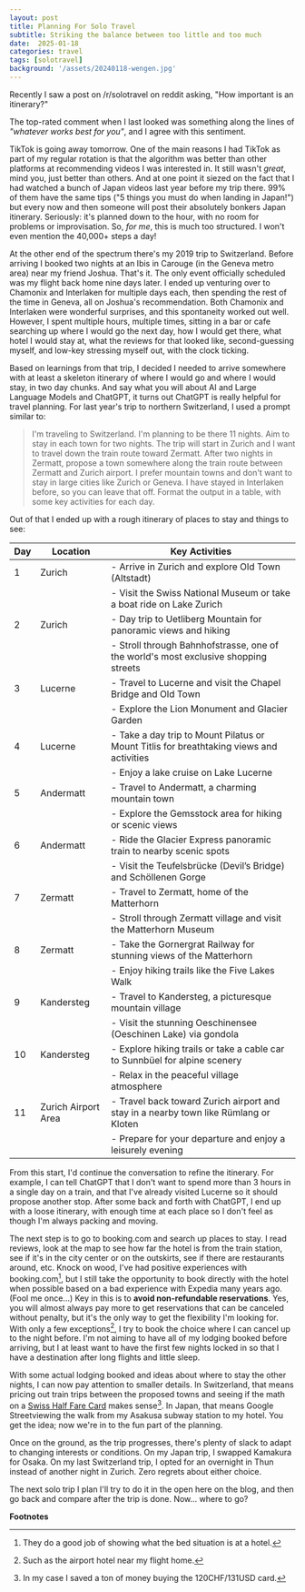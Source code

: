 ```yaml
---
layout: post
title: Planning For Solo Travel
subtitle: Striking the balance between too little and too much
date:  2025-01-18
categories: travel
tags: [solotravel]
background: '/assets/20240118-wengen.jpg'
---
```


Recently I saw a post on /r/solotravel on reddit asking, "How important is an itinerary?"

The top-rated comment when I last looked was something along the lines of _"whatever works best for you"_, and I agree with this sentiment. 

TikTok is going away tomorrow. One of the main reasons I had TikTok as part of my regular rotation is that the algorithm was better than other platforms at recommending videos I was interested in. It still wasn't _great_, mind you, just better than others. And at one point it siezed on the fact that I had watched a bunch of Japan videos last year before my trip there. 99% of them have the same tips ("5 things you must do when landing in Japan!") but every now and then someone will post their absolutely bonkers Japan itinerary. Seriously: it's planned down to the hour, with no room for problems or improvisation. So, _for me_, this is much too structured. I won't even mention the 40,000+ steps a day!

At the other end of the spectrum there's my 2019 trip to Switzerland. Before arriving I booked two nights at an Ibis in Carouge (in the Geneva metro area) near my friend Joshua. That's it. The only event officially scheduled was my flight back home nine days later. I ended up venturing over to Chamonix and Interlaken for multiple days each, then spending the rest of the time in Geneva, all on Joshua's recommendation. Both Chamonix and Interlaken were wonderful surprises, and this spontaneity worked out well. However, I spent multiple hours, multiple times, sitting in a bar or cafe searching up where I would go the next day, how I would get there, what hotel I would stay at, what the reviews for that looked like, second-guessing myself, and low-key stressing myself out, with the clock ticking. 

Based on learnings from that trip, I decided I needed to arrive somewhere with at least a skeleton itinerary of where I would go and where I would stay, in two day chunks. And say what you will about AI and Large Language Models and ChatGPT, it turns out ChatGPT is really helpful for travel planning. For last year's trip to northern Switzerland, I used a prompt similar to:

> I'm traveling to Switzerland. I'm planning to be there 11 nights. Aim to stay in each town for two nights. The trip will start in Zurich and I want to travel down the train route toward Zermatt. After two nights in Zermatt, propose a town somewhere along the train route between Zermatt and Zurich airport. I prefer mountain towns and don't want to stay in large cities like Zurich or Geneva. I have stayed in Interlaken before, so you can leave that off. Format the output in a table, with some key activities for each day.

Out of that I ended up with a rough itinerary of places to stay and things to see: 

| **Day** | **Location**       | **Key Activities**                                                                                   |
|---------|--------------------|-----------------------------------------------------------------------------------------------------|
| 1       | Zurich             | - Arrive in Zurich and explore Old Town (Altstadt)                                                  |
|         |                    | - Visit the Swiss National Museum or take a boat ride on Lake Zurich                                |
| 2       | Zurich             | - Day trip to Uetliberg Mountain for panoramic views and hiking                                     |
|         |                    | - Stroll through Bahnhofstrasse, one of the world's most exclusive shopping streets                |
| 3       | Lucerne            | - Travel to Lucerne and visit the Chapel Bridge and Old Town                                        |
|         |                    | - Explore the Lion Monument and Glacier Garden                                                     |
| 4       | Lucerne            | - Take a day trip to Mount Pilatus or Mount Titlis for breathtaking views and activities            |
|         |                    | - Enjoy a lake cruise on Lake Lucerne                                                              |
| 5       | Andermatt          | - Travel to Andermatt, a charming mountain town                                                    |
|         |                    | - Explore the Gemsstock area for hiking or scenic views                                            |
| 6       | Andermatt          | - Ride the Glacier Express panoramic train to nearby scenic spots                                  |
|         |                    | - Visit the Teufelsbrücke (Devil’s Bridge) and Schöllenen Gorge                                    |
| 7       | Zermatt            | - Travel to Zermatt, home of the Matterhorn                                                       |
|         |                    | - Stroll through Zermatt village and visit the Matterhorn Museum                                   |
| 8       | Zermatt            | - Take the Gornergrat Railway for stunning views of the Matterhorn                                 |
|         |                    | - Enjoy hiking trails like the Five Lakes Walk                                                    |
| 9       | Kandersteg         | - Travel to Kandersteg, a picturesque mountain village                                             |
|         |                    | - Visit the stunning Oeschinensee (Oeschinen Lake) via gondola                                     |
| 10      | Kandersteg         | - Explore hiking trails or take a cable car to Sunnbüel for alpine scenery                        |
|         |                    | - Relax in the peaceful village atmosphere                                                        |
| 11      | Zurich Airport Area| - Travel back toward Zurich airport and stay in a nearby town like Rümlang or Kloten               |
|         |                    | - Prepare for your departure and enjoy a leisurely evening                                        |

From this start, I'd continue the conversation to refine the itinerary. For example, I can tell ChatGPT that I don't want to spend more than 3 hours in a single day on a train, and that I've already visited Lucerne so it should propose another stop. After some back and forth with ChatGPT, I end up with a loose itinerary, with enough time at each place so I don't feel as though I'm always packing and moving.

The next step is to go to booking.com and search up places to stay. I read reviews, look at the map to see how far the hotel is from the train station, see if it's in the city center or on the outskirts, see if there are restaurants around, etc. Knock on wood, I've had positive experiences with booking.com[^1], but I still take the opportunity to book directly with the hotel when possible based on a bad experience with Expedia many years ago. (Fool me once...) Key in this is to **avoid non-refundable reservations**. Yes, you will almost always pay more to get reservations that can be canceled without penalty, but it's the only way to get the flexibility I'm looking for. With only a few exceptions[^2], I try to book the choice where I can cancel up to the night before. I'm not aiming to have all of my lodging booked before arriving, but I at least want to have the first few nights locked in so that I have a destination after long flights and little sleep. 

With some actual lodging booked and ideas about where to stay the other nights, I can now pay attention to smaller details. In Switzerland, that means pricing out train trips between the proposed towns and seeing if the math on a [Swiss Half Fare Card](https://www.sbb.ch/en/tickets-offers/tickets/guests-abroad/swiss-halffare-card.html) makes sense[^3]. In Japan, that means Google Streetviewing the walk from my Asakusa subway station to my hotel. You get the idea; now we're in to the fun part of the planning. 

Once on the ground, as the trip progresses, there's plenty of slack to adapt to changing interests or conditions. On my Japan trip, I swapped Kamakura for Osaka. On my last Switzerland trip, I opted for an overnight in Thun instead of another night in Zurich. Zero regrets about either choice.

The next solo trip I plan I'll try to do it in the open here on the blog, and then go back and compare after the trip is done. Now... where to go?

**Footnotes**

[^1]: They do a good job of showing what the bed situation is at a hotel. 
[^2]: Such as the airport hotel near my flight home. 
[^3]: In my case I saved a ton of money buying the 120CHF/131USD card. 